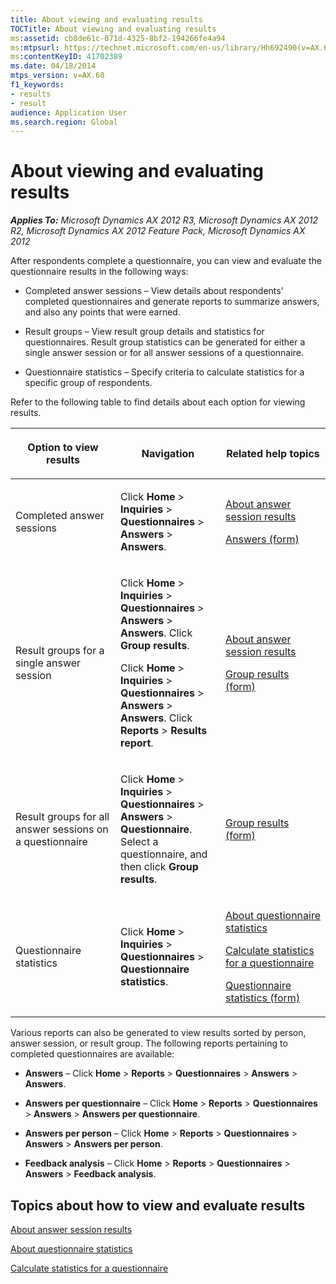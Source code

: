 ```yaml
---
title: About viewing and evaluating results
TOCTitle: About viewing and evaluating results
ms:assetid: cb8de61c-071d-4325-8bf2-194266fe4a94
ms:mtpsurl: https://technet.microsoft.com/en-us/library/Hh692490(v=AX.60)
ms:contentKeyID: 41702389
ms.date: 04/18/2014
mtps_version: v=AX.60
f1_keywords:
- results
- result
audience: Application User
ms.search.region: Global
---
```


# About viewing and evaluating results 


_**Applies To:** Microsoft Dynamics AX 2012 R3, Microsoft Dynamics AX 2012 R2, Microsoft Dynamics AX 2012 Feature Pack, Microsoft Dynamics AX 2012_

After respondents complete a questionnaire, you can view and evaluate the questionnaire results in the following ways:

  - Completed answer sessions – View details about respondents’ completed questionnaires and generate reports to summarize answers, and also any points that were earned.

  - Result groups – View result group details and statistics for questionnaires. Result group statistics can be generated for either a single answer session or for all answer sessions of a questionnaire.

  - Questionnaire statistics – Specify criteria to calculate statistics for a specific group of respondents.

Refer to the following table to find details about each option for viewing results.

<table>
<colgroup>
<col style="width: 33%" />
<col style="width: 33%" />
<col style="width: 33%" />
</colgroup>
<thead>
<tr class="header">
<th><p>Option to view results</p></th>
<th><p>Navigation</p></th>
<th><p>Related help topics</p></th>
</tr>
</thead>
<tbody>
<tr class="odd">
<td><p>Completed answer sessions</p></td>
<td><p>Click <strong>Home</strong> &gt; <strong>Inquiries</strong> &gt; <strong>Questionnaires</strong> &gt; <strong>Answers</strong> &gt; <strong>Answers</strong>.</p></td>
<td><p><a href="about-answer-session-results.md">About answer session results</a></p>
<p><a href="https://technet.microsoft.com/en-us/library/aa557954(v=ax.60)">Answers (form)</a></p></td>
</tr>
<tr class="even">
<td><p>Result groups for a single answer session</p></td>
<td><p>Click <strong>Home</strong> &gt; <strong>Inquiries</strong> &gt; <strong>Questionnaires</strong> &gt; <strong>Answers</strong> &gt; <strong>Answers</strong>. Click <strong>Group results</strong>.</p>
<p>Click <strong>Home</strong> &gt; <strong>Inquiries</strong> &gt; <strong>Questionnaires</strong> &gt; <strong>Answers</strong> &gt; <strong>Answers</strong>. Click <strong>Reports</strong> &gt; <strong>Results report</strong>.</p></td>
<td><p><a href="about-answer-session-results.md">About answer session results</a></p>
<p><a href="https://technet.microsoft.com/en-us/library/aa554623(v=ax.60)">Group results (form)</a></p></td>
</tr>
<tr class="odd">
<td><p>Result groups for all answer sessions on a questionnaire</p></td>
<td><p>Click <strong>Home</strong> &gt; <strong>Inquiries</strong> &gt; <strong>Questionnaires</strong> &gt; <strong>Answers</strong> &gt; <strong>Questionnaire</strong>. Select a questionnaire, and then click <strong>Group results</strong>.</p></td>
<td><p><a href="https://technet.microsoft.com/en-us/library/aa554623(v=ax.60)">Group results (form)</a></p></td>
</tr>
<tr class="even">
<td><p>Questionnaire statistics</p></td>
<td><p>Click <strong>Home</strong> &gt; <strong>Inquiries</strong> &gt; <strong>Questionnaires</strong> &gt; <strong>Questionnaire statistics</strong>.</p></td>
<td><p><a href="about-questionnaire-statistics.md">About questionnaire statistics</a></p>
<p><a href="calculate-statistics-for-a-questionnaire.md">Calculate statistics for a questionnaire</a></p>
<p><a href="https://technet.microsoft.com/en-us/library/aa554500(v=ax.60)">Questionnaire statistics (form)</a></p></td>
</tr>
</tbody>
</table>


Various reports can also be generated to view results sorted by person, answer session, or result group. The following reports pertaining to completed questionnaires are available:

  - **Answers** – Click **Home** \> **Reports** \> **Questionnaires** \> **Answers** \> **Answers**.

  - **Answers per questionnaire** – Click **Home** \> **Reports** \> **Questionnaires** \> **Answers** \> **Answers per questionnaire**.

  - **Answers per person** – Click **Home** \> **Reports** \> **Questionnaires** \> **Answers** \> **Answers per person**.

  - **Feedback analysis** – Click **Home** \> **Reports** \> **Questionnaires** \> **Answers** \> **Feedback analysis**.

## Topics about how to view and evaluate results

[About answer session results](about-answer-session-results.md)

[About questionnaire statistics](about-questionnaire-statistics.md)

[Calculate statistics for a questionnaire](calculate-statistics-for-a-questionnaire.md)

  


